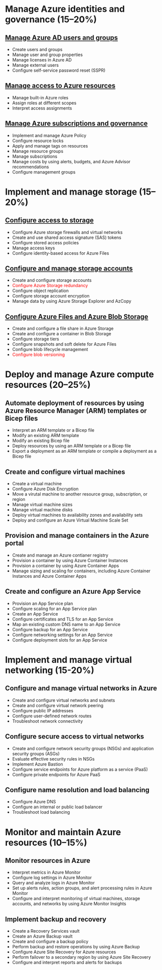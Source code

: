 # Manage Azure identities and governance (15–20%)

## [Manage Azure AD users and groups](./identities-governance/manage-ad-users-groups.md)

- Create users and groups
- Manage user and group properties
- Manage licenses in Azure AD
- Manage external users
- Configure self-service password reset (SSPR)

## [Manage access to Azure resources](./identities-governance/manage-access-resources.md)

- Manage built-in Azure roles
- Assign roles at different scopes
- Interpret access assignments

## [Manage Azure subscriptions and governance](./identities-governance/manage-subscriptions-governance.md)

- Implement and manage Azure Policy
- Configure resource locks
- Apply and manage tags on resources
- Manage resource groups
- Manage subscriptions
- Manage costs by using alerts, budgets, and Azure Advisor recommendations
- Configure management groups

# Implement and manage storage (15–20%)

## [Configure access to storage](./storage/configure-storage-access.md)

- Configure Azure storage firewalls and virtual networks
- Create and use shared access signature (SAS) tokens
- Configure stored access policies
- Manage access keys
- Configure identity-based access for Azure Files

## [Configure and manage storage accounts](./storage/configure-manage-storage-accounts.md)

- Create and configure storage accounts
- <span style="color:red">Configure Azure Storage redundancy</span>
- Configure object replication
- Configure storage account encryption
- Manage data by using Azure Storage Explorer and AzCopy

## [Configure Azure Files and Azure Blob Storage](./storage/configure-files-blobs.md)

- Create and configure a file share in Azure Storage
- Create and configure a container in Blob Storage
- Configure storage tiers
- Configure snapshots and soft delete for Azure Files
- Configure blob lifecycle management
- <span style="color:red">Configure blob versioning</span>

# Deploy and manage Azure compute resources (20–25%)

## Automate deployment of resources by using Azure Resource Manager (ARM) templates or Bicep files

- Interpret an ARM template or a Bicep file
- Modify an existing ARM template
- Modify an existing Bicep file
- Deploy resources by using an ARM template or a Bicep file
- Export a deployment as an ARM template or compile a deployment as a Bicep file

## Create and configure virtual machines

- Create a virtual machine
- Configure Azure Disk Encryption
- Move a virutal machine to another resource group, subscription, or region
- Manage virtual machine sizes
- Manage virtual machine disks
- Deploy virtual machines to availability zones and availability sets
- Deploy and configure an Azure Virtual Machine Scale Set

## Provision and manage containers in the Azure portal

- Create and manage an Azure contianer registry
- Provision a container by using Azure Container Instances
- Provision a container by using Azure Container Apps
- Manage sizing and scaling for containers, including Azure Container Instances and Azure Container Apps

## Create and configure an Azure App Service

- Provision an App Service plan
- Configure scaling for an App Service plan
- Create an App Service
- Configure certificates and TLS for an App Service
- Map an existing custom DNS name to an App Service
- Configure backup for an App Service
- Configure networking settings for an App Service
- Configure deployment slots for an App Service

# Implement and manage virtual networking (15-20%)

## Configure and manage virtual networks in Azure

- Create and configure virtual networks and subnets
- Create and configure virtual network peering
- Configure public IP addresses
- Configure user-defined network routes
- Troubleshoot network connectivity

## Configure secure access to virtual networks

- Create and configure network security groups (NSGs) and application security groups (ASGs)
- Evaluate effective security rules in NSGs
- Implement Azure Bastion
- Configure service endpoints for Azure platform as a service (PaaS)
- Configure private endpoints for Azure PaaS

## Configure name resolution and load balancing

- Configure Azure DNS
- Configure an internal or public load balancer
- Troubleshoot load balancing

# Monitor and maintain Azure resources (10–15%)

## Monitor resources in Azure

- Interpret metrics in Azure Monitor
- Configure log settings in Azure Monitor
- Query and analyze logs in Azure Monitor
- Set up alerts rules, action groups, and alert processing rules in Azure Monitor
- Configure and interpret monitoring of virtual machines, storage accounts, and networks by using Azure Monitor Insights

## Implement backup and recovery

- Create a Recovery Services vault
- Create an Azure Backup vault
- Create and configure a backup policy
- Perform backup and restore operations by using Azure Backup
- Configure Azure Site Recovery for Azure resources
- Perform failover to a secondary region by using Azure Site Recovery
- Configure and interpret reports and alerts for backups
